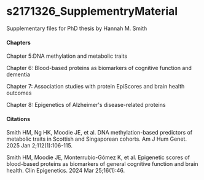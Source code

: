 # s2171326\_SupplementryMaterial



Supplementary files for PhD thesis by Hannah M. Smith



#### **Chapters** 



Chapter 5:DNA methylation and metabolic traits 



Chapter 6: Blood-based proteins as biomarkers of cognitive function and dementia



Chapter 7: Association studies with protein EpiScores and brain health outcomes



Chapter 8: Epigenetics of Alzheimer's disease-related proteins 





#### **Citations**



Smith HM, Ng HK, Moodie JE, et al. DNA methylation-based predictors of metabolic traits in Scottish and Singaporean cohorts. Am J Hum Genet. 2025 Jan 2;112(1):106-115. 



Smith HM, Moodie JE, Monterrubio-Gómez K, et al. Epigenetic scores of blood-based proteins as biomarkers of general cognitive function and brain health. Clin Epigenetics. 2024 Mar 25;16(1):46. 



